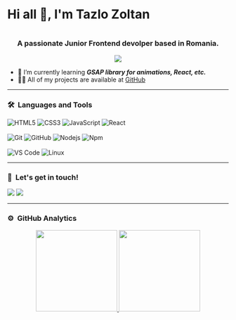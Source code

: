 <h1>Hi all 🖖, I'm Tazlo Zoltan<h1>
 <h3 align="center">A passionate Junior Frontend devolper based in Romania.</h3>
 
 
 <p align="center">
  <img src="https://komarev.com/ghpvc/?username=Zoli97&color=redviolet&style=flat">
 </p>
 
- 🌱 I’m currently learning ***GSAP library for animations, React, etc.***
- 👨‍💻 All of my projects are available at [GitHub](https://github.com/Zoli97?tab=repositories)
 
 <hr />
 
 ### 🛠 &nbsp;Languages and Tools
 
 ![HTML5](https://img.shields.io/badge/-HTML5-%23E44D27?style=for-the-badge&logo=html5&logoColor=ffffff)
 ![CSS3](https://img.shields.io/badge/-CSS3-%231572B6?style=for-the-badge&logo=css3)
 ![JavaScript](https://img.shields.io/badge/-JavaScript-%23F7DF1C?style=for-the-badge&logo=javascript&logoColor=000000&labelColor=%23F7DF1C&color=%23FFCE5A)
 ![React](https://img.shields.io/badge/-React-61DAFB?style=for-the-badge&logo=react&logoColor=ffffff)
 <br>
 <br />
![Git](https://img.shields.io/badge/-Git-%23F05032?style=for-the-badge&logo=git&logoColor=%23ffffff)
![GitHub](https://img.shields.io/badge/-GitHub-181717?style=for-the-badge&logo=github)
![Nodejs](https://img.shields.io/badge/-Nodejs-339933?style=for-the-badge&logo=Node.js&logoColor=ffffff)
![Npm](https://img.shields.io/badge/-npm-CB3837?style=for-the-badge&logo=npm)
 <br>
 </br>
![VS Code](http://img.shields.io/badge/-VS%20Code-007ACC?style=for-the-badge&logo=visual-studio-code&logoColor=ffffff)
![Linux](http://img.shields.io/badge/-Linux-0078D6?style=for-the-badge&logo=linux&logoColor=ffffff)
 <br>
 <hr/>
 
 ### 🤝 &nbsp;Let's get in touch!
 
 <p>

 <a href="https://linkedin.com/in/tazlo-zoli"><img src="https://img.shields.io/badge/tazlo-zoli-7021b1195?style=flat&logo=Linkedin&logoColor=white" /></a>
<a href="https://facebook.com"><img src="https://img.shields.io/badge/-Tazlo Zoli-1877F2?style=flat&logo=Facebook&logoColor=white" /></a>
</p>
 <hr />
 
 ### ⚙️ &nbsp;GitHub Analytics
 
 <div align="center">

 <a href="https://github.com/Zoli97">
        <img height="185em" src="https://github-readme-stats.vercel.app/api?username=Zoli97&show_icons=true&theme=github_dark&hide_border=false&border_radius=20&border_color=c1121f&count_private=true&custom_title=Zoli97's%20Github%20Stats" />
        <img height="185em" src="https://github-readme-stats-eight-theta.vercel.app/api/top-langs/?username=Zoli97&layout=compact&langs_count=8&theme=algolia" />
    </a>
 </div>
